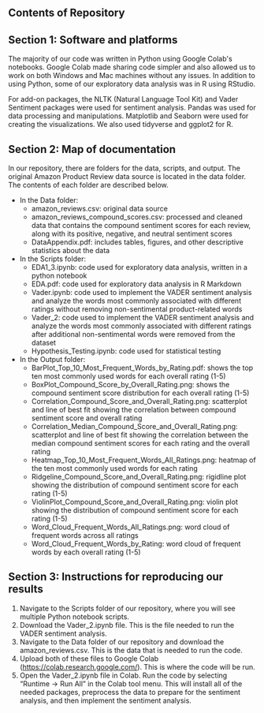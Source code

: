 ## Contents of Repository

## Section 1: Software and platforms
The majority of our code was written in Python using Google Colab's notebooks. Google Colab  made sharing code simpler and also allowed us to work on both Windows and Mac machines without any issues. In addition to using Python, some of our exploratory data analysis was in R using RStudio. 

For add-on packages, the NLTK (Natural Language Tool Kit) and Vader Sentiment packages were used for sentiment analysis. Pandas was used for data processing and manipulations. Matplotlib and Seaborn were used for creating the visualizations. We also used tidyverse and ggplot2 for R. 

## Section 2: Map of documentation
In our repository, there are folders for the data, scripts, and output. The original Amazon Product Review data source is located in the data folder. The contents of each folder are described below. 
- In the Data folder:
  - amazon_reviews.csv: original data source
  - amazon_reviews_compound_scores.csv: processed and cleaned data that contains the compound sentiment scores for each review, along with its positive, negative, and neutral sentiment scores
  - DataAppendix.pdf: includes tables, figures, and other descriptive statistics about the data
- In the Scripts folder:
  -  EDA1_3.ipynb: code used for exploratory data analysis, written in a python notebook
  -  EDA.pdf: code used for exploratory data analysis in R Markdown
  -  Vader.ipynb: code used to implement the VADER sentiment analysis and analyze the words most commonly associated with different ratings without removing non-sentimental product-related words
  -  Vader_2: code used to implement the VADER sentiment analysis and analyze the words most commonly associated with different ratings after additional non-sentimental words were removed from the dataset
  -  Hypothesis_Testing.ipynb: code used for statistical testing 
- In the Output folder:
  - BarPlot_Top_10_Most_Frequent_Words_by_Rating.pdf: shows the top ten most commonly used words for each overall rating (1-5)
  - BoxPlot_Compound_Score_by_Overall_Rating.png: shows the compound sentiment score distribution for each overall rating (1-5)
  - Correlation_Compound_Score_and_Overall_Rating.png: scatterplot and line of best fit showing the correlation between compound sentiment score and overall rating
  - Correlation_Median_Compound_Score_and_Overall_Rating.png: scatterplot and line of best fit showing the correlation between the median compound sentiment scores for each rating and the overall rating
  - Heatmap_Top_10_Most_Frequent_Words_All_Ratings.png: heatmap of the ten most commonly used words for each rating
  - Ridgeline_Compound_Score_and_Overall_Rating.png: rigidline plot showing the distribution of compound sentiment score for each rating (1-5)
  - ViolinPlot_Compound_Score_and_Overall_Rating.png: violin plot showing the distribution of compound sentiment score for each rating (1-5)
  - Word_Cloud_Frequent_Words_All_Ratings.png: word cloud of frequent words across all ratings
  - Word_Cloud_Frequent_Words_by_Rating: word cloud of frequent words by each overall rating (1-5)

## Section 3: Instructions for reproducing our results
1. Navigate to the Scripts folder of our repository, where you will see multiple Python notebook scripts. 
2. Download the Vader_2.ipynb file. This is the file needed to run the VADER sentiment analysis. 
3. Navigate to the Data folder of our repository and download the amazon_reviews.csv. This is the data that is needed to run the code.
4. Upload both of these files to Google Colab (https://colab.research.google.com/). This is where the code will be run. 
5. Open the Vader_2.ipynb file in Colab. Run the code by selecting “Runtime -> Run All” in the Colab tool menu. This will install all of the needed packages, preprocess the data to prepare for the sentiment analysis, and then implement the sentiment analysis.
